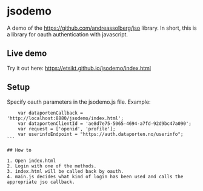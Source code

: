 # jsodemo

A demo of the https://github.com/andreassolberg/jso library. In short, this is a library for oauth authentication with javascript.

## Live demo
Try it out here: https://etsikt.github.io/jsodemo/index.html

## Setup
Specify oauth parameters in the jsodemo.js file. Example:

````
    var dataportenCallback = 'http://localhost:8880/jsodemo/index.html';
    var dataportenClientId = 'ae8d7e75-5065-4694-a7fd-92d9bc47a090';
    var request = ['openid', 'profile'];
    var userinfoEndpoint = "https://auth.dataporten.no/userinfo";
```

## How to

1. Open index.html
2. Login with one of the methods.
3. index.html will be called back by oauth.
4. main.js decides what kind of login has been used and calls the appropriate jso callback.
